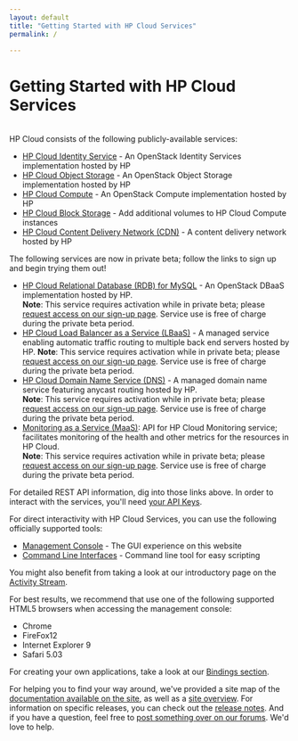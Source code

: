 ```yaml
---
layout: default
title: "Getting Started with HP Cloud Services"
permalink: /

---
```

# Getting Started with HP Cloud Services

<!-- <iframe src="https://player.vimeo.com/video/38064508?title=0&amp;byline=0&amp;portrait=0" width="580" height="420" frameborder="0"> </iframe> -->

<br>
HP Cloud consists of the following publicly-available services:

* [HP Cloud Identity Service](/identity/) - An OpenStack Identity Services implementation hosted by HP
* [HP Cloud Object Storage](/object-storage/) - An OpenStack Object Storage implementation hosted by HP
* [HP Cloud Compute](/compute/) - An OpenStack Compute implementation hosted by HP
* [HP Cloud Block Storage](/block-storage/) - Add additional volumes to HP Cloud Compute instances
* [HP Cloud Content Delivery Network (CDN)](/cdn/) - A content delivery network hosted by HP

The following services are now in private beta; follow the links to sign up and begin trying them out!

* [HP Cloud Relational Database (RDB) for MySQL](/dbaas/) - An OpenStack DBaaS implementation hosted by HP.<br>
  **Note**: This service requires activation while in private beta; please [request access on our sign-up page](http://go.hpcloud.com/mysql-private-beta-signup).  Service use is free of charge during the private beta period.
* [HP Cloud Load Balancer as a Service (LBaaS)](/lbaas/) -  A managed service enabling automatic traffic routing to multiple back end servers hosted by HP.
  **Note**: This service requires activation while in private beta; please [request access on our sign-up page](http://go.hpcloud.com/LoadBalancer-private-beta-signup).  Service use is free of charge during the private beta period.
* [HP Cloud Domain Name Service (DNS)](/dns/) - A managed domain name service featuring anycast routing hosted by HP.<br>
  **Note**: This service requires activation while in private beta; please [request access on our sign-up page](http://go.hpcloud.com/DNS-private-beta-signup).  Service use is free of charge during the private beta period.
* [Monitoring as a Service (MaaS)](/maas/): API for HP Cloud Monitoring service; facilitates monitoring of the health and other metrics for the resources in HP Cloud.<br>
  **Note**: This service requires activation while in private beta; please [request access on our sign-up page](http://go.hpcloud.com/Monitoring-private-beta-signup). Service use is free of charge during the private beta period.

For detailed REST API information, dig into those links above.  In order to interact with the services, you'll need [your API Keys](https://console.hpcloud.com/account/api_keys).

For direct interactivity with HP Cloud Services, you can use the following officially supported tools:

* [Management Console](https://console.hpcloud.com) - The GUI experience on this website
* [Command Line Interfaces](/cli/) - Command line tool for easy scripting

You might also benefit from taking a look at our introductory page on the [Activity Stream](/activity-stream).

For best results, we recommend that use one of the following supported HTML5 browsers when accessing the management console:

* Chrome
* FireFox12
* Internet Explorer 9
* Safari 5.03

For creating your own applications, take a look at our [Bindings section](/bindings).

For helping you to find your way around, we've provided a site map of the [documentation available on the site](/sitemap), as well as a [site overview](/site-overview).  For information on specific releases, you can check out the [release notes](/release-notes). And if you have a question, feel free to [post something over on our forums](https://connect.hpcloud.com). We'd love to help.
